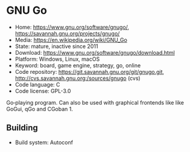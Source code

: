 # GNU Go

- Home: https://www.gnu.org/software/gnugo/, https://savannah.gnu.org/projects/gnugo/
- Media: https://en.wikipedia.org/wiki/GNU_Go
- State: mature, inactive since 2011
- Download: https://www.gnu.org/software/gnugo/download.html
- Platform: Windows, Linux, macOS
- Keyword: board, game engine, strategy, go, online
- Code repository: https://git.savannah.gnu.org/git/gnugo.git, http://cvs.savannah.gnu.org:/sources/gnugo (cvs)
- Code language: C
- Code license: GPL-3.0

Go‐playing program.
Can also be used with graphical frontends like like GoGui, qGo and CGoban 1.

## Building

- Build system: Autoconf
